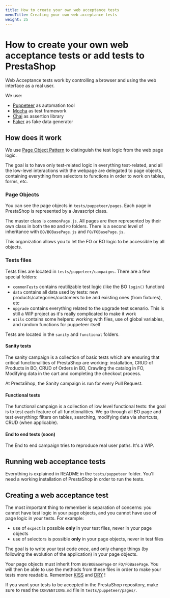 ```yaml
---
title: How to create your own web acceptance tests
menuTitle: Creating your own web acceptance tests
weight: 25
---
```


# How to create your own web acceptance tests or add tests to PrestaShop

Web Acceptance tests work by controlling a browser and using the web interface as a real user.

We use:
* [Puppeteer](https://github.com/puppeteer/puppeteer) as automation tool
* [Mocha](https://mochajs.org/) as test framework
* [Chai](https://www.chaijs.com/) as assertion library 
* [Faker](https://github.com/marak/Faker.js/) as fake data generator

## How does it work

We use [Page Object Pattern](https://martinfowler.com/bliki/PageObject.html) to distinguish the test logic from 
the web page logic.

The goal is to have only test-related logic in everything test-related, and all the low-level interactions with the 
webpage are delegated to page objects, containing everything from selectors to functions in order to work on 
tables, forms, etc.

### Page Objects

You can see the page objects in `tests/puppeteer/pages`. Each page in PrestaShop is represented by a Javascript class.

The master class is `commonPage.js`. All pages are then represented by their own class in both the `BO` and `FO`
 folders. There is a second level of inheritance with `BO/BOBasePage.js` and `FO/FOBasePage.js`.
 
This organization allows you to let the FO or BO logic to be accessible by all objects.

### Tests files

Tests files are located in `tests/puppeteer/campaigns`. There are a few special folders:
* `commonTests` contains reutilizable test logic (like the BO `login()` function)
* `data` contains all data used by tests: new products/categories/customers to be and existing ones (from fixtures), etc
* `upgrade` contains everything related to the upgrade test scenario. This is still a WIP project as it's really
 complicated to make it work
* `utils` contains some helpers: working with files, use of global variables, and random functions for puppeteer itself

Tests are located in the `sanity` and `functional` folders.

#### Sanity tests

The sanity campaign is a collection of basic tests which are ensuring that critical functionalities of PrestaShop are 
working: 
installation, CRUD of Products in BO, CRUD of Orders in BO, Crawling the catalog in FO, Modifying data in the cart and 
completing the checkout process.

At PrestaShop, the Sanity campaign is run for every Pull Request.

#### Functional tests

The functional campaign is a collection of low level functional tests: the goal is to test each feature of all 
functionalities. We go through all BO page and test everything: filters on tables, searching, modifying data via 
shortcuts, CRUD (when applicable). 

#### End to end tests (soon)

The End to end campaign tries to reproduce real user paths. It's a WIP.


## Running web acceptance tests

Everything is explained in README in the `tests/puppeteer` folder. 
You'll need a working installation of PrestaShop in order to run the tests.

## Creating a web acceptance test

The most important thing to remember is separation of concerns: you cannot have test logic in your 
page objects, and you cannot have use of page logic in your tests.
For example: 
* use of `expect` is possible **only** in your test files, never in your page objects
* use of selectors is possible **only** in your page objects, never in test files 

The goal is to write your test code *once*, and only change things (by following the evolution of the application) in 
your page objects.

Your page objects must inherit from `BO/BOBasePage` or `FO/FOBasePage`. You will then be able to use the methods from 
these files in order to make your tests more readable. Remember [KISS](https://en.wikipedia.org/wiki/KISS_principle) 
and [DRY](https://en.wikipedia.org/wiki/Don%27t_repeat_yourself) !

If you want your tests to be accepted in the PrestaShop repository, make sure to read the `CONVENTIONS.md` file in 
`tests/puppeteer/pages/`.
